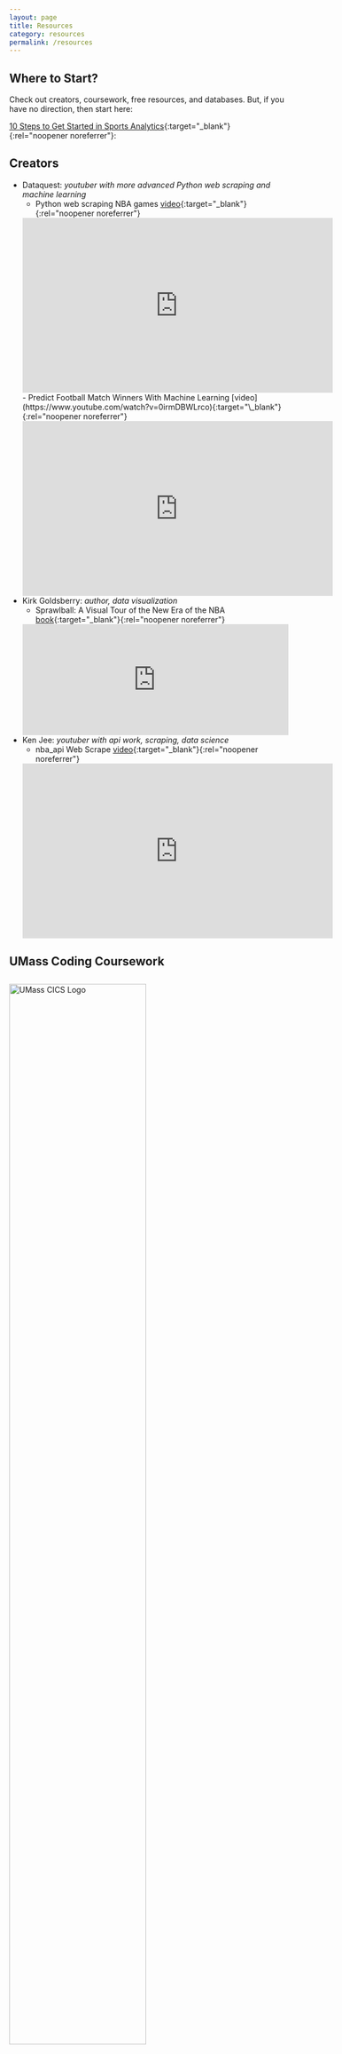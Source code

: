 ```yaml
---
layout: page
title: Resources
category: resources
permalink: /resources
---
```


<!-- TODO image of coding? -->

<!-- Not really the vibe to start this section -->

## Where to Start?

Check out creators, coursework, free resources, and databases.
But, if you have no direction, then start here:

[10 Steps to Get Started in Sports Analytics](https://www.r-bloggers.com/2021/08/10-steps-to-get-started-in-sports-analytics/){:target="\_blank"}{:rel="noopener noreferrer"}:

<!-- One piece of advice: Have fun! <br>
Working with sports analytics is the perfect match of challenging technical skills and engaging content. -->

## Creators

<!-- TODO: add links -->

- Dataquest: _youtuber with more advanced Python web scraping and machine learning_
  - Python web scraping NBA games [video](https://www.youtube.com/watch?v=o6Ih934hADU){:target="\_blank"}{:rel="noopener noreferrer"}
  <iframe width="560" height="315" src="https://www.youtube.com/embed/o6Ih934hADU?si=dj5UdJy3MMiQ-Aqh" title="YouTube video player" frameborder="0" allow="accelerometer; autoplay; clipboard-write; encrypted-media; gyroscope; picture-in-picture; web-share" allowfullscreen></iframe>
  - Predict Football Match Winners With Machine Learning [video](https://www.youtube.com/watch?v=0irmDBWLrco){:target="\_blank"}{:rel="noopener noreferrer"}
  <iframe width="560" height="315" src="https://www.youtube.com/embed/0irmDBWLrco?si=spiR0VQ8Z3Eoa1XR" title="YouTube video player" frameborder="0" allow="accelerometer; autoplay; clipboard-write; encrypted-media; gyroscope; picture-in-picture; web-share" allowfullscreen></iframe>
- Kirk Goldsberry: _author, data visualization_
  - Sprawlball: A Visual Tour of the New Era of the NBA [book](https://www.google.com/search?q=sprawlball&oq=sprawlball&aqs=chrome.0.0i355i512j46i512j0i512l2j0i30l2j69i61j69i60.2250j0j7&sourceid=chrome&ie=UTF-8){:target="\_blank"}{:rel="noopener noreferrer"}
  <iframe type="text/html" sandbox="allow-scripts allow-same-origin allow-popups" width="500" height="200" frameborder="0" allowfullscreen style="max-width:100%" src="https://read.amazon.com/kp/card?asin=B07M7S6JLK&preview=inline&linkCode=kpe&ref_=cm_sw_r_kb_dp_DM4P1FR82X6GPW5B7XPT" ></iframe>
- Ken Jee: _youtuber with api work, scraping, data science_
  - nba_api Web Scrape [video](https://www.youtube.com/watch?v=NCyPY-jfb3I&t=1s){:target="\_blank"}{:rel="noopener noreferrer"}
  <iframe width="560" height="315" src="https://www.youtube.com/embed/NCyPY-jfb3I?si=QlurpLQcwIc3KqgT" title="YouTube video player" frameborder="0" allow="accelerometer; autoplay; clipboard-write; encrypted-media; gyroscope; picture-in-picture; web-share" allowfullscreen></iframe>

<!-- TODO: research these classes -->
<!-- TODO send to CICS to write these blurbs for me? -->

## UMass Coding Coursework

<!-- TODO may not need this image -->
<!-- ![UMass CICS Logo](https://nfordumass.github.io/msa/assets/img/cics.png) <br> -->
<img src="https://nfordumass.github.io/msa/assets/img/cics.png" alt="UMass CICS Logo" style="width:70%;height:70%; padding-top:10px">

Taught in Python, these UMass Introductory CS courses offer a great foundation for working with data science, web scraping, and understanding of data structures. <br>

### CICS 110: Foundations of Programming <br>

- No experience required!
- Learn to write programs that receive, process, and output data
- Work with variables, data types, objects, functions, loops, and more!
- Full Syllabus [here](https://www.cics.umass.edu/sites/default/files/uploads/Academics/cics_110_syllabus.pdf){:target="\_blank"}

### CICS 160: Object Oriented Programming

- Prereq: CICS 110 or AP CS exam
- Learn programming beyond the intro level
- Work with recursion, program testing, abstract data types, inheritance, and more!
- Full Syllabus [here](https://www.cics.umass.edu/sites/default/files/uploads/Academics/cics_160_syllabus.pdf){:target="\_blank"}

## UMass Sports Management Coursework

Within Isenberg, terrific courses are offered with the focus on Sports Analytics.

### SPORTMGT 461: Sports Analytics

- Prereq: Sport Management major (_if not Sport major, can email Professor Dr. Tyler for approval, but space is limited_)
- Primarily Excel
- Exams and projects

### SPORTMGT 462 – Advanced Sport Analytics

- Prereq: SPORTMGT 461
- Primarily R and/or Python
- Project-based

<!-- TODO: UMass Professors -->

<!-- TODO: books, twitter accounts -->

## Free Software

<!-- TODO add Tableau image -->

### Microsoft Excel

Excel can be a great place to start for hand-scraping statistics.
Don't have a Windows? No problem!
The **free** student version of Microsoft Excel is available to all UMass students!

<!-- TODO image of RStudio files -->

### RStudio

Fantastic **free**, open source platform for data analysis and visualization

### Tableau Student License

A one year **free** student license for a professional quality data viz service

### Jupyter Notebooks

A **free** programming notebook application where you can integrate Python and text to analyze and visualize data, but also scrape data from the web!

## Great Databases

<!-- TODO maybe frame around use-cases: static stats? odds? -->

### Historical Stats

- [Baseball Reference](https://www.baseball-reference.com/){:target="\_blank"}
- [Basketball Reference](https://www.basketball-reference.com/){:target="\_blank"}
- [Football Reference](https://www.pro-football-reference.com/){:target="\_blank"}
- [Kaggle](https://www.kaggle.com/datasets?search=sports){:target="\_blank"}

<!-- TODO configure links to automatically send out -->

<!-- ### Misc

- [Sports Odds History](https://www.sportsoddshistory.com/){:target="\_blank"} -->

<!-- TODO later -->
<!-- ## Coding  -->

